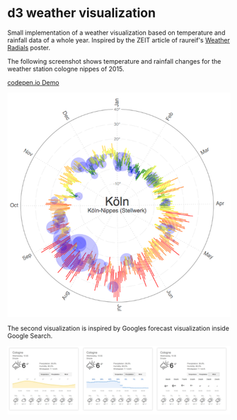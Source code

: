 d3 weather visualization 
========================

Small implementation of a weather visualization based on temperature and rainfall data of a whole year. Inspired by the ZEIT article of raureif's [Weather Radials](http://www.weather-radials.com/) poster.

The following screenshot shows temperature and rainfall changes for the weather station cologne nippes of 2015.

[codepen.io Demo](http://codepen.io/anon/pen/wMdOzm)

![Screenshot](year-visualization/screenshot.png)

The second visualization is inspired by Googles forecast visualization inside Google Search.

![Screenshot](current-visualization/screenshot.jpg)



